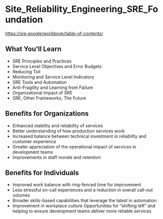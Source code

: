 # Site_Reliability_Engineering_SRE_Foundation
https://sre.google/workbook/table-of-contents/
## What You'll Learn
* SRE Principles and Practices
* Service Level Objectives and Error Budgets
* Reducing Toil
* Monitoring and Service Level Indicators
* SRE Tools and Automation
* Anti-Fragility and Learning from Failure
* Organizational Impact of SRE
* SRE, Other Frameworks, The Future

## Benefits for Organizations
* Enhanced stability and reliability of services
* Better understanding of how production services work
* Increased balance between technical investment in reliability and customer experience
* Greater appreciation of the operational impact of services in development teams
* Improvements in staff morale and retention

## Benefits for Individuals
* Improved work balance with ring-fenced time for improvement
* Less stressful on-call experiences and a reduction in overall call-out volumes
* Broader skills-based capabilities that leverage the latest in automation
* Improvement in workplace culture
   Opportunities for “shifting left” and helping to ensure development teams deliver more reliable services
